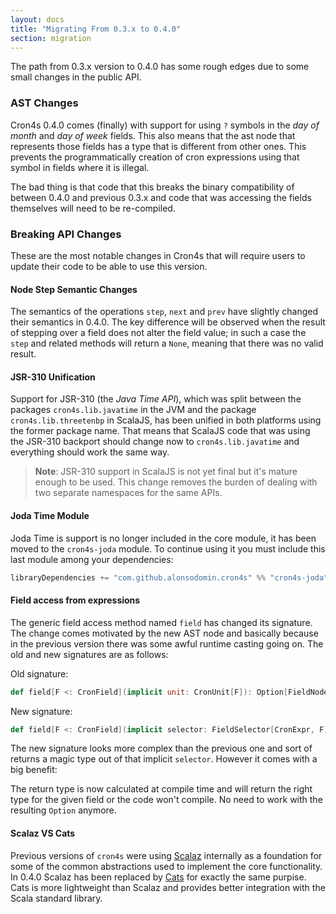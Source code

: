 ```yaml
---
layout: docs
title: "Migrating From 0.3.x to 0.4.0"
section: migration
---
```


The path from 0.3.x version to 0.4.0 has some rough edges due to some small changes in the public API.
 
### AST Changes

Cron4s 0.4.0 comes (finally) with support for using `?` symbols in the _day of month_ and _day of week_ fields. This
 also means that the ast node that represents those fields has a type that is different from other ones. This prevents
 the programmatically creation of cron expressions using that symbol in fields where it is illegal.
 
The bad thing is that code that this breaks the binary compatibility of between 0.4.0 and previous 0.3.x and code that
 was accessing the fields themselves will need to be re-compiled.
 
### Breaking API Changes

These are the most notable changes in Cron4s that will require users to update their code to be able to use this version.

#### Node Step Semantic Changes

The semantics of the operations `step`, `next` and `prev` have slightly changed their semantics in 0.4.0. The key
 difference will be observed when the result of stepping over a field does not alter the field value; in such a case
 the `step` and related methods will return a `None`, meaning that there was no valid result.

#### JSR-310 Unification

Support for JSR-310 (the _Java Time API_), which was split between the packages `cron4s.lib.javatime` in the JVM and
 the package `cron4s.lib.threetenbp` in ScalaJS, has been unified in both platforms using the former package name.
 That means that ScalaJS code that was using the JSR-310 backport should change now to `cron4s.lib.javatime` and
 everything should work the same way.
 
> **Note**: JSR-310 support in ScalaJS is not yet final but it's mature enough to be used. This change removes the
burden of dealing with two separate namespaces for the same APIs.

#### Joda Time Module

Joda Time is support is no longer included in the core module, it has been moved to the `cron4s-joda` module. To 
 continue using it you must include this last module among your dependencies:
 
```scala
libraryDependencies += "com.github.alonsodomin.cron4s" %% "cron4s-joda" % "{{site.cron4sVersion}}"
```

#### Field access from expressions

The generic field access method named `field` has changed its signature. The change comes motivated by the new AST node
 and basically because in the previous version there was some awful runtime casting going on. The old and new signatures
 are as follows:
 
Old signature:

```scala
def field[F <: CronField](implicit unit: CronUnit[F]): Option[FieldNode[F]]
```

New signature:

```scala
def field[F <: CronField](implicit selector: FieldSelector[CronExpr, F]): selector.Out[F]
```

The new signature looks more complex than the previous one and sort of returns a magic type out of that implicit `selector`.
 However it comes with a big benefit:
 
The return type is now calculated at compile time and will return the right type for the given field or the code won't 
 compile. No need to work with the resulting `Option` anymore.
 
#### Scalaz VS Cats

Previous versions of `cron4s` were using [Scalaz](http://www.scalaz.org) internally as a foundation for some of the
 common abstractions used to implement the core functionality. In 0.4.0 Scalaz has been replaced by
 [Cats](http://www.typelevel.org/cats) for exactly the same purpise. Cats is more lightweight than Scalaz and provides
 better integration with the Scala standard library.